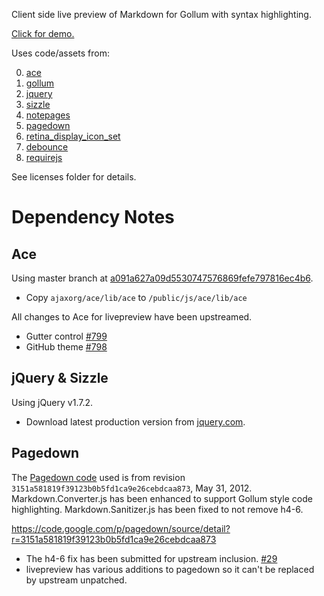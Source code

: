 Client side live preview of Markdown for Gollum with syntax highlighting.

[Click for demo.](http://bootstraponline.github.com/livepreview/public)

Uses code/assets from:

0. [ace](https://github.com/ajaxorg/ace)
0. [gollum](https://github.com/github/gollum)
0. [jquery](https://github.com/jquery/jquery)
0. [sizzle](https://github.com/jquery/sizzle)
0. [notepages](https://github.com/fivesixty/notepages)
0. [pagedown](https://code.google.com/p/pagedown/)
0. [retina_display_icon_set](http://blog.twg.ca/2010/11/retina-display-icon-set/)
0. [debounce](https://github.com/cowboy/jquery-throttle-debounce)
0. [requirejs](https://github.com/jrburke/requirejs)

See licenses folder for details.

# Dependency Notes

## Ace
Using master branch at [a091a627a09d5530747576869fefe797816ec4b6](https://github.com/ajaxorg/ace/commit/a091a627a09d5530747576869fefe797816ec4b6).

- Copy `ajaxorg/ace/lib/ace` to `/public/js/ace/lib/ace`

All changes to Ace for livepreview have been upstreamed.
- Gutter control [#799](https://github.com/ajaxorg/ace/pull/799)
- GitHub theme [#798](https://github.com/ajaxorg/ace/pull/798)

## jQuery & Sizzle
Using jQuery v1.7.2.

- Download latest production version from [jquery.com](http://www.jquery.com).

## Pagedown
The [Pagedown code](https://code.google.com/p/pagedown/source/list) used is from revision `3151a581819f39123b0b5fd1ca9e26cebdcaa873`, May 31, 2012. Markdown.Converter.js has been enhanced to support Gollum style code highlighting. Markdown.Sanitizer.js has been fixed to not remove h4-6.

https://code.google.com/p/pagedown/source/detail?r=3151a581819f39123b0b5fd1ca9e26cebdcaa873

- The h4-6 fix has been submitted for upstream inclusion. [#29](https://code.google.com/p/pagedown/issues/detail?id=29)
- livepreview has various additions to pagedown so it can't be replaced by upstream unpatched.
